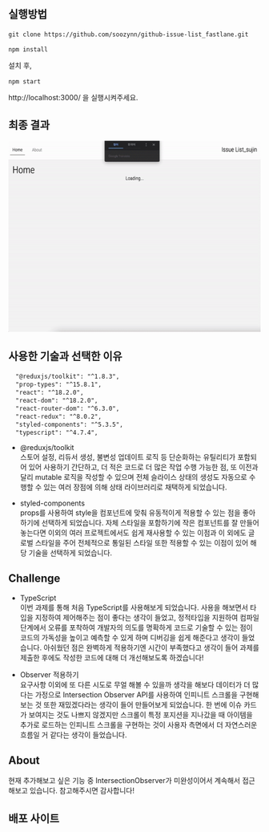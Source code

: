 ## 실행방법

```
git clone https://github.com/soozynn/github-issue-list_fastlane.git
```

```
npm install
```

설치 후,

```
npm start
```

http://localhost:3000/ 을 실행시켜주세요.

## 최종 결과

<img src="./asset/result.gif" alt="result" />

## 사용한 기술과 선택한 이유

```
  "@reduxjs/toolkit": "^1.8.3",
  "prop-types": "^15.8.1",
  "react": "^18.2.0",
  "react-dom": "^18.2.0",
  "react-router-dom": "^6.3.0",
  "react-redux": "^8.0.2",
  "styled-components": "^5.3.5",
  "typescript": "^4.7.4",
```

- @reduxjs/toolkit<br />
  스토어 설정, 리듀서 생성, 불변성 업데이트 로직 등 단순화하는 유틸리티가 포함되어 있어 사용하기 간단하고, 더 적은 코드로 더 많은 작업 수행 가능한 점, 또 이전과 달리 mutable 로직을 작성할 수 있으며 전체 슬라이스 상태의 생성도 자동으로 수행할 수 있는 여러 장점에 의해 상태 라이브러리로 채택하게 되었습니다.

- styled-components<br />
  props를 사용하여 style을 컴포넌트에 맞춰 유동적이게 적용할 수 있는 점을 좋아하기에 선택하게 되었습니다. 자체 스타일을 포함하기에 작은 컴포넌트를 잘 만들어 놓는다면 이외의 여러 프로젝트에서도 쉽게 재사용할 수 있는 이점과 이 외에도 글로벌 스타일을 주어 전체적으로 통일된 스타일 또한 적용할 수 있는 이점이 있어 해당 기술을 선택하게 되었습니다.

## Challenge

- TypeScript<br />
  이번 과제를 통해 처음 TypeScript를 사용해보게 되었습니다. 사용을 해보면서 타입을 지정하여 제어해주는 점이 좋다는 생각이 들었고, 정적타입을 지원하여 컴파일단계에서 오류를 포착하여 개발자의 의도를 명확하게 코드로 기술할 수 있는 점이 코드의 가독성을 높이고 예측할 수 있게 하며 디버깅을 쉽게 해준다고 생각이 들었습니다. 아쉬웠던 점은 완벽하게 적용하기엔 시간이 부족했다고 생각이 들어 과제를 제출한 후에도 작성한 코드에 대해 더 개선해보도록 하겠습니다!

- Observer 적용하기<br />
  요구사항 이외에 또 다른 시도로 무얼 해볼 수 있을까 생각을 해보다 데이터가 더 많다는 가정으로 Intersection Observer API를 사용하여 인피니트 스크롤을 구현해보는 것 또한 재밌겠다라는 생각이 들어 만들어보게 되었습니다. 한 번에 이슈 카드가 보여지는 것도 나쁘지 않겠지만 스크롤이 특정 포지션을 지나갔을 때 아이템을 추가로 로드하는 인피니트 스크롤을 구현하는 것이 사용자 측면에서 더 자연스러운 흐름일 거 같다는 생각이 들었습니다.

## About

현재 추가해보고 싶은 기능 중 IntersectionObserver가 미완성이어서 계속해서 접근해보고 있습니다. 참고해주시면 감사합니다!

## 배포 사이트
